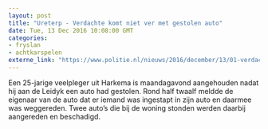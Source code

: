 ```yaml
---
layout: post
title: "Ureterp - Verdachte komt niet ver met gestolen auto"
date: Tue, 13 Dec 2016 10:08:00 GMT
categories: 
- fryslan 
- achtkarspelen 
externe_link: "https://www.politie.nl/nieuws/2016/december/13/01-verdachte-komt-niet-ver-met-gestolen-auto.html"
---
```


Een 25-jarige veelpleger uit Harkema is maandagavond aangehouden nadat hij aan de Leidyk een auto had gestolen. Rond half twaalf meldde de eigenaar van de auto dat er iemand was ingestapt in zijn auto en daarmee was weggereden. Twee auto’s die bij de woning stonden werden daarbij aangereden en beschadigd.
